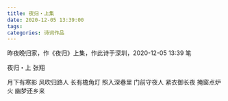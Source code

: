 ```yaml
---
title: 夜归・上集
date: 2020-12-05 13:39:00
tags:
categories: 诗词作品
---
```


昨夜晚归家，作《夜归》上集，作此诗于深圳，2020-12-05 13:39 笔

<!-- more -->

<p class="poem">
夜归・上
张翔

月下有寒影
风吹归路人
长有檐角灯
照入深巷里
门前守夜人
紧衣御长夜
掩窗点炉火
幽梦还乡来

</p>